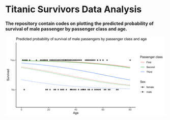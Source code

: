 # Titanic Survivors Data Analysis

**The repository contain codes on plotting the predicted probability of survival of male passenger by passenger class and age.**

![alt text](pred_prob_surv.png)
